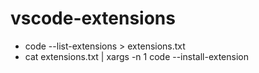 # vscode-extensions
- code --list-extensions > extensions.txt
- cat extensions.txt | xargs -n 1 code --install-extension
